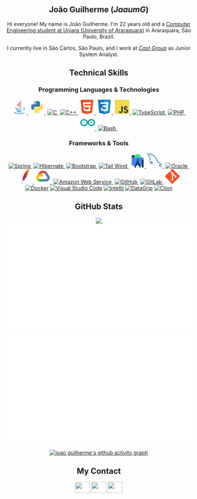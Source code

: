 <div align="center">

## João Guilherme (*JaaumG*)


   Hi everyone! My name is João Guilherme. I'm 22 years old and a <a href="https://www.uniara.com.br/cursos/presencial/graduacao/engenharia-de-computacao/">Computer Engineering student at Uniara (University of Araraquara)<a/> in Araraquara, São Paulo, Brazil.

 I currently live in São Carlos, São Paulo, and I work at <a href="https://castgroup.com.br">*Cast Group*</a> as Junior System Analyst.
</div>
<div align="center">

## Technical Skills

</div>
<div align="center">
 
### Programming Languages & Technologies
 
</div>
<div align="center">
  <a href="https://github.com/JaaumG?tab=repositories&q=&type=&language=java&sort="><img src="https://github.com/devicons/devicon/blob/master/icons/java/java-original.svg" title="Java" alt="Java" width="40" height="40"/>&nbsp;</a>
  <a href="https://github.com/JaaumG?tab=repositories&q=&type=&language=python&sort="><img src="https://github.com/devicons/devicon/blob/master/icons/python/python-original.svg" title="Python" alt="Python" width="40" height="40"/>&nbsp;</a>
  <a href="https://github.com/JaaumG?tab=repositories&q=&type=&language=c&sort="><img src="https://cdn.jsdelivr.net/gh/devicons/devicon@latest/icons/c/c-original.svg" title="C" alt="C" width="40" height="40"/>&nbsp;</a>
  <a href="https://github.com/JaaumG"><img src="https://cdn.jsdelivr.net/gh/devicons/devicon@latest/icons/cplusplus/cplusplus-original.svg" title="C++"  alt="C++" width="40" height="40"/>&nbsp;</a>
  <a href="https://github.com/JaaumG?tab=repositories&q=&type=&language=html&sort="><img src="https://github.com/devicons/devicon/blob/master/icons/html5/html5-original.svg" title="HTML"  alt="HTML" width="40" height="40"/>&nbsp;</a>
  <a href="https://github.com/JaaumG"><img src="https://github.com/devicons/devicon/blob/master/icons/css3/css3-original.svg" title="CSS"  alt="CSS" width="40" height="40"/>&nbsp;</a>
  <a href="https://github.com/JaaumG"><img src="https://github.com/devicons/devicon/blob/master/icons/javascript/javascript-original.svg" title="JavaScript"  alt="JavaScript" width="40" height="40"/>&nbsp;</a>
  <a href="https://github.com/JaaumG"><img src="https://cdn.jsdelivr.net/gh/devicons/devicon/icons/typescript/typescript-original.svg" title="TypeScript"  alt="TypeScript" width="40" height="40"/>&nbsp;</a>
  <a href="https://github.com/JaaumG"><img src="https://cdn.jsdelivr.net/gh/devicons/devicon/icons/php/php-original.svg" title="PHP"  alt="PHP" width="40" height="40"/>&nbsp;</a>
  <a href="https://github.com/JaaumG"><img src="https://github.com/devicons/devicon/blob/master/icons/arduino/arduino-original.svg" title="Arduino" alt="Arduino" width="40" height="40"/>&nbsp;</a>
  <a href="https://github.com/JaaumG"><img src="https://cdn.jsdelivr.net/gh/devicons/devicon/icons/bash/bash-original.svg" title="Bash" alt="Bash" width="40" height="40"/>&nbsp;</a>
</div>



<div align="center">
 
### Frameworks & Tools

</div>
<div align="center">
  <a href="https://github.com/JaaumG?tab=repositories&q=&type=&language=java&sort="><img src="https://cdn.jsdelivr.net/gh/devicons/devicon/icons/spring/spring-original.svg" title="Spring" alt="Spring" width="40" height="40"/>&nbsp;</a>
  <a href="https://github.com/JaaumG?tab=repositories&q=&type=&language=java&sort="><img src="https://cdn.jsdelivr.net/gh/devicons/devicon@latest/icons/hibernate/hibernate-original.svg" title="Hibernate" alt="Hibernate" width="40" height="40"/>&nbsp;</a>
  <a href="https://github.com/JaaumG"><img src="https://cdn.jsdelivr.net/gh/devicons/devicon/icons/bootstrap/bootstrap-original.svg" title="Bootstrap"  alt="Bootstrap" width="40" height="40"/>&nbsp;</a>
  <a href="https://github.com/JaaumG"><img src="https://cdn.jsdelivr.net/gh/devicons/devicon@latest/icons/tailwindcss/tailwindcss-original.svg" title="Tail Wind"  alt="Tail Wind" width="40" height="40"/>&nbsp;</a>
  <a href="https://github.com/JaaumG"><img src="https://github.com/devicons/devicon/blob/master/icons/androidstudio/androidstudio-original.svg" title="Android Studio" alt="Android Studio" width="40" height="40"/>&nbsp;</a>
  <a href="https://github.com/JaaumG"><img src="https://github.com/devicons/devicon/blob/master/icons/mysql/mysql-original.svg" title="MySQL"  alt="MySQL" width="40" height="40"/>&nbsp;</a>
  <a href="https://github.com/JaaumG"><img src="https://cdn.jsdelivr.net/gh/devicons/devicon/icons/oracle/oracle-original.svg" title="Oracle"  alt="Oracle" width="40" height="40"/>&nbsp;</a>
  <a href="https://github.com/JaaumG"><img src="https://github.com/devicons/devicon/blob/master/icons/apache/apache-original.svg" title="Apache"  alt="Apache" width="40" height="40"/>&nbsp;</a>
  <a href="https://github.com/JaaumG"><img src="https://github.com/devicons/devicon/blob/master/icons/googlecloud/googlecloud-original.svg" title="Google Cloud"  alt="Google Cloud" width="40" height="40"/>&nbsp;</a>
  <a href="https://github.com/JaaumG"><img src="https://cdn.jsdelivr.net/gh/devicons/devicon@latest/icons/amazonwebservices/amazonwebservices-original-wordmark.svg" title="Amazon Web Service"  alt="Amazon Web Service" width="40" height="40"/>&nbsp;</a>
  <a href="https://github.com/JaaumG"><img src="https://cdn.jsdelivr.net/gh/devicons/devicon/icons/github/github-original.svg" title="GitHub"  alt="GitHub" width="40" height="40"/>&nbsp;</a>
  <a href="https://github.com/JaaumG"><img src="https://cdn.jsdelivr.net/gh/devicons/devicon/icons/gitlab/gitlab-original.svg" title="GitLab"  alt="GitLab" width="40" height="40"/>&nbsp;</a>
  <a href="https://github.com/JaaumG"><img src="https://github.com/devicons/devicon/blob/master/icons/git/git-original.svg" title="Git" alt="Git" width="40" height="40"/></a>
  <a href="https://github.com/JaaumG"><img src="https://cdn.jsdelivr.net/gh/devicons/devicon/icons/docker/docker-plain-wordmark.svg" title="Docker" alt="Docker" width="40" height="40"/></a>
  <a href="https://github.com/JaaumG"><img src="https://cdn.jsdelivr.net/gh/devicons/devicon/icons/vscode/vscode-original.svg" title="Visual Studio Code" alt="Visual Studio Code" width="40" height="40"/></a>
  <a href="https://github.com/JaaumG"><img src="https://cdn.jsdelivr.net/gh/devicons/devicon@latest/icons/intellij/intellij-original.svg" title="Intellij" alt="Intellij" width="40" height="40"/></a>
  <a href="https://github.com/JaaumG"><img src="https://cdn.jsdelivr.net/gh/devicons/devicon@latest/icons/datagrip/datagrip-original.svg" title="DataGrip" alt="DataGrip" width="40" height="40"/></a>
  <a href="https://github.com/JaaumG"><img src="https://cdn.jsdelivr.net/gh/devicons/devicon@latest/icons/clion/clion-original.svg" title="CLion" alt="Clion" width="40" height="40"/></a>
</div>

<div align="center">
 
## GitHub Stats

</div>
<div align="center">
 <a href="https://github.com/JaaumG">
   <img style="max-width: 100%;" src="https://github-readme-stats.vercel.app/api/wakatime?username=JaaumG&layout=compact&langs_count=10&theme=github_dark"/>
 </a>
<div align="center">
 <a href="https://github.com/JaaumG">
   <img style="max-width: 100%;" src="https://raw.githubusercontent.com/JaaumG/github-stats/master/generated/overview.svg#gh-dark-mode-only"/>
   
   <img style="max-width: 100%;" src="https://raw.githubusercontent.com/JaaumG/github-stats/master/generated/languages.svg#gh-dark-mode-only"/>
 </a>
   
   [![joao guilherme's github activity graph](https://github-readme-activity-graph.vercel.app/graph?username=JaaumG&theme=github-compact&area=true&hide_border=true&hide_title=true)](https://github.com/JaaumG/)

   

</div>

<div align="center">
 
## My Contact

</div>
<p align="center">
<a href="https://twitter.com/JaaumGui" target="blank"><img align="center" src="https://cdn.jsdelivr.net/npm/simple-icons@3.0.1/icons/twitter.svg" alt="" height="30" width="40" /></a>
<a href="https://www.linkedin.com/in/joão-guilherme-368456247/" target="blank"><img align="center" src="https://cdn.jsdelivr.net/npm/simple-icons@3.0.1/icons/linkedin.svg" alt="" height="30" width="40" /></a>
<a href="mailto:mail@joaoguilherme.dev" target="blank"><img align="center" src="https://cdn.jsdelivr.net/npm/simple-icons@3.13.0/icons/mail-dot-ru.svg" alt="" height="30" width="40" /></a>
</p>
